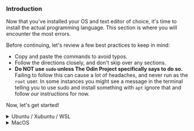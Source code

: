 ### Introduction

Now that you've installed your OS and text editor of choice, it's time to install the actual programming language. This section is where you will encounter the most errors.

Before continuing, let's review a few best practices to keep in mind:

* Copy and paste the commands to avoid typos.
* Follow the directions closely, and don't skip over any sections.
* **Do NOT use `sudo` unless The Odin Project specifically says to do so.** Failing to follow this can cause a lot of headaches, and never run as the `root` user. In some instances you might see a message in the terminal telling you to use sudo and install something with `apt` ignore that and follow _our_ instructions for now.

Now, let's get started!

<details markdown="block">
<summary class="dropDown-header">Ubuntu / Xubuntu / WSL
</summary>

### Step 1: Install Updates, Packages and Libraries

Before we can install Ruby, we need to install some base packages.

#### Step 1.1: Open the Terminal

We'll use the terminal to install all of the programs.

If you're using Ubuntu or Xubuntu, simply press `Ctrl + Alt + T` to open the terminal. (This may work in other Linux distributions; you'll have to try!)

If you're using WSL, open the "Ubuntu 18.04" program from your Start menu.

**Quick tip:** In Linux, you can copy from the terminal with `ctrl + shift + c` and paste with `ctrl + shift + v`. In WSL, you can use `ctrl + c` to copy from the terminal, and you can right click at the prompt to paste the contents of the clipboard into the terminal, whether it's bash, PowerShell, or Command Prompt.

#### Step 1.2: Update Linux

The rest of the installation will take place inside the terminal window.  

First, we need to make sure your Linux distribution is up to date. Run these commands one by one. Because these commands use `sudo`, you will have to enter your password in order for them to run. When typing your password, you may not get any visual feedback, but rest assured that your password is being entered. Once you're done typing your password, press `enter`.

~~~bash
sudo apt update
sudo apt upgrade
~~~

When it prompts you, press `y` and then `enter`.

#### Step 1.3: Install Packages and Libraries

Next, you need to install some required packages that do not come preinstalled. Be sure to copy and paste this command.

~~~bash
sudo apt install curl git nodejs gcc make libssl-dev libreadline-dev zlib1g-dev libsqlite3-dev
~~~

When it prompts you, press `y` and then `enter`. You may or may not have to type your password after pressing `enter`.

### Step 2: Install Ruby

Now you're ready to install Ruby. We're going to use a tool called `rbenv`, which makes it easy to install and manage Ruby versions.

#### Step 2.1: Install rbenv

First, you need to clone the rbenv repository using `git`, which is a version control program you installed with the last command. You will become more familiar with this program later on.

~~~bash
git clone https://github.com/rbenv/rbenv.git ~/.rbenv
~~~

Next, we'll add some commands to allow rbenv to work properly. We can use the Linux `echo` command to make it easy.

Note: Run these commands one by one in sequence. They will not provide any output if done properly. Again, be sure to copy and paste these commands.

~~~bash
echo 'export PATH="$HOME/.rbenv/bin:$PATH"' >> ~/.bashrc
echo 'eval "$(rbenv init -)"' >> ~/.bashrc
exit
~~~

After running the final `exit` command, you will need to re-open the terminal (see Step 1.1 above).

Next, you need to install `ruby-build` to help compile the Ruby binaries. Run these commands in the terminal to create a directory for the ruby-build plugin and then download it to the proper directory.

~~~bash
mkdir -p "$(rbenv root)"/plugins
git clone https://github.com/rbenv/ruby-build.git "$(rbenv root)"/plugins/ruby-build
~~~

Finally, run 

~~~bash
rbenv -v
~~~~

 from your terminal to verify that `rbenv` has been installed correctly. You should get an output with a version number **similar** to this:

~~~bash
rbenv 1.1.2-2-g4e92322
~~~

If you do not get a version number at all (anything not starting with `rbenv 1...`), please ask for help in the [Odin Project Chat Room](https://discordapp.com/channels/505093832157691914/505093832157691916).

#### Step 2.2: Install Ruby

It's finally time to install Ruby using `rbenv`!

Inside the terminal, run this command:

~~~bash
rbenv install 2.6.5 --verbose
~~~

This command will take 10-15 minutes to complete. The `--verbose` flag will show you what's going on so you can be sure it hasn't gotten stuck. While it installs, take this time to watch [this video](https://www.youtube.com/watch?v=GzkfOKkIteA) or to get a glass of water.

When the last command is finished, set the Ruby version and verify that it's working:

~~~bash
rbenv global 2.6.5
~~~

Then,

~~~bash
ruby -v
~~~

The above command should return something similar to this:

~~~bash
ruby 2.6.5pxx (20xx-xx-xx revision xxxxx) [x86_64-linux]
~~~
where x represents the version available at the time you installed Ruby.

Well done! Pat yourself on the back! The hard part is done, and it's time to move on to the next lesson!

</details>


<details markdown="block">
<summary class="dropDown-header">MacOS
</summary>

### Step 1: Install Packages and Libraries

Before we can install Ruby, we need to install some base packages. We will use the terminal to install all of the programs.

#### Step 1.1: Open the Terminal

In your Applications folder, find "Utilities" and double click "Terminal". Alternatively, using Spotlight (`CMD + Space`) or Launchpad, type "Terminal".

The rest of the instructions are done inside this terminal window.

#### Step 1.2: Install Xcode

First, you need to install Xcode, which is a program provided by Apple for programming. Xcode will install many programs that are needed for Ruby and Git and should take 10-15 minutes to install.

Type `xcode-select --install` in your terminal and press `enter`. You may need to click "Install" when prompted.

#### Step 1.3: Install Homebrew

The next program you need to install is [Homebrew](https://brew.sh/), which makes it easy to install other programs you'll need. From inside the terminal, type the following:

~~~bash
/usr/bin/ruby -e "$(curl -fsSL https://raw.githubusercontent.com/Homebrew/install/master/install)"
~~~

You will be prompted to enter your password. When typing your password, you may not get any visual feedback, but rest assured that your password is being entered. Once you're done typing your password, press `enter`.

Congratulations! You've installed the prerequisites!

### Step 2: Install Heroku

Heroku is a place to host your Rails applications

#### Step 2.1: Install Heroku

Next, install Heroku:

~~~bash
brew install heroku/brew/heroku
~~~

This command will install the command line interface for Heroku, a free website that can host your Ruby on Rails applications. You'll learn more about this later.

### Step 3: Install Ruby

Now you're ready to install Ruby. We're going to use a tool called `rbenv`, which makes it easy to install and manage Ruby versions.

#### Step 3.1: Install rbenv

To install `rbenv`, run the following in your terminal:

~~~bash
brew install rbenv
~~~

Then, run this command:

~~~bash
rbenv init
~~~

You should see one of two messages after the command has run.

Either:

~~~bash
# Load rbenv automatically by appending
# the following to ~/.bash_profile:

eval "$(rbenv init -)"
~~~

Or:

~~~bash
# Load rbenv automatically by appending
# the following to ~/.zshrc:

eval "$(rbenv init -)"
~~~

You'll do as it suggests by running either of the following commands in the terminal.

If the previous message stated you should append to your bash_profile then run:

~~~bash
echo 'eval "$(rbenv init -)"' >> ~/.bash_profile
~~~

Otherwise if it mentioned zshrc then run:

~~~bash
echo 'eval "$(rbenv init -)"' >> ~/.zshrc
~~~

You'll notice nothing happened in the terminal. That's okay and is typical response for many terminal commands. At this point, take note of the page and step number you are on, close everything, do a full reboot and log back into your profile. After logging back in, re-open the terminal (see Step 1.1).

#### Step 3.3: Install Ruby

We can now (finally) install Ruby! We recommend using the latest version, which is currently 2.6.5:

~~~bash
rbenv install 2.6.5 --verbose
~~~

This command will take 10-15 minutes to complete. The `--verbose` flag will show you what's going on so you can be sure it hasn't gotten stuck. While it installs, take this time to watch [this video](https://www.youtube.com/watch?v=GzkfOKkIteA) or to get a glass of water.

Once Ruby is installed, you need to tell rbenv which version to use by default. Inside the terminal, type:

~~~bash
rbenv global 2.6.5
~~~

You can double check that this worked by typing `ruby -v` and checking that the output says version 2.6.5:

~~~bash
$ ruby -v
ruby 2.6.5pxx (20xx-xx-xx revision xxxxx)
~~~

If you don't see the output above, log off and log back on, then try again.

Well done! Pat yourself on the back! The hard part is done, and it's time to move on to the next lesson!

</details>
